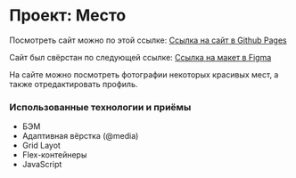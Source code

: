 # Проект: Место

Посмотреть сайт можно по этой ссылке: [Ссылка на сайт в Github Pages](https://shiko13.github.io/mesto/)

Сайт был свёрстан по следующей ссылке: [Ссылка на макет в Figma](https://www.figma.com/file/2cn9N9jSkmxD84oJik7xL7/JavaScript.-Sprint-4?node-id=0%3A1)

На сайте можно посмотреть фотографии некоторых красивых мест, а также отредактировать профиль.

### Использованные технологии и приёмы
* БЭМ
* Адаптивная вёрстка (@media)
* Grid Layot
* Flex-контейнеры
* JavaScript
